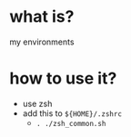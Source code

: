 # what is?

my environments

# how to use it?

- use zsh
- add this to `${HOME}/.zshrc`
  - `. ./zsh_common.sh`
